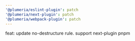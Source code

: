 ```yaml
---
'@plumeria/eslint-plugin': patch
'@plumeria/next-plugin': patch
'@plumeria/webpack-plugin': patch
---
```


feat: update no-destructure rule. support next-plugin pnpm
